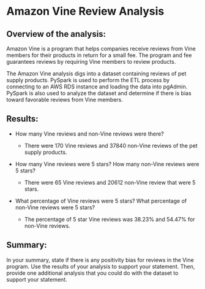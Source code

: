 # Amazon Vine Review Analysis

## Overview of the analysis:

Amazon Vine is a program that helps companies receive reviews from Vine members for their products in return for a small fee. The program and fee guarantees reviews by requiring Vine members to review products.

The Amazon Vine analysis digs into a dataset containing reviews of pet supply products. PySpark is used to perform the ETL process by connecting to an AWS RDS instance and loading the data into pgAdmin. PySpark is also used to analyze the dataset and determine if there is bias toward favorable reviews from Vine members.

## Results: 

- How many Vine reviews and non-Vine reviews were there?
  - There were 170 Vine reviews and 37840 non-Vine reviews of the pet supply products.
      
- How many Vine reviews were 5 stars? How many non-Vine reviews were 5 stars?
  - There were 65 Vine reviews and 20612 non-Vine review that were 5 stars.
      
- What percentage of Vine reviews were 5 stars? What percentage of non-Vine reviews were 5 stars?
  - The percentage of 5 star Vine reviews was 38.23% and 54.47% for non-Vine reviews.

## Summary: 
In your summary, state if there is any positivity bias for reviews in the Vine program. Use the results of your analysis to support your statement. Then, provide one additional analysis that you could do with the dataset to support your statement.
